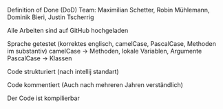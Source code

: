 Definition of Done (DoD)
Team: Maximilian Schetter, Robin Mühlemann, Dominik Bieri, Justin Tscherrig

Alle Arbeiten sind auf GitHub hochgeladen

Sprache getestet (korrektes englisch, camelCase, PascalCase, Methoden im substantiv)
camelCase -> Methoden, lokale Variablen, Argumente
PascalCase -> Klassen

Code strukturiert (nach intellij standart)

Code kommentiert (Auch nach mehreren Jahren verständlich)

Der Code ist kompilierbar

